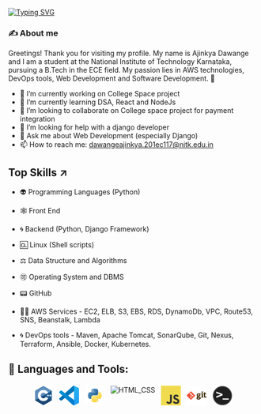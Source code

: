[![Typing SVG](https://readme-typing-svg.demolab.com?font=Fira+Code&weight=700&size=23&pause=1000&color=00CD40&background=FFFFFF00&center=true&random=true&width=435&lines=Hey+there%2C+This+is+Ajinkya+%F0%9F%91%8B)](https://git.io/typing-svg)

### ✍️ About me
Greetings! Thank you for visiting my profile.
My name is Ajinkya Dawange and I am a student at the National Institute of Technology Karnataka, pursuing a B.Tech in the ECE field.
My passion lies in AWS technologies, DevOps tools, Web Development and Software Development. 💎

<!--
**ajinkyadawange31045/ajinkyadawange31045** is a ✨ _special_ ✨ repository because its `README.md` (this file) appears on your GitHub profile.
Jai Shree Ram !
Here are some ideas to get you started:

- 🔭 I’m currently working on ...
- 🌱 I’m currently learning ...
- 👯 I’m looking to collaborate on ...
- 🤔 I’m looking for help with ...
- 💬 Ask me about ...
- 📫 How to reach me: ...
- 😄 Pronouns: ...
- ⚡ Fun fact: ...
-->


- 🔭 I’m currently working on College Space project
- 🌱 I’m currently learning DSA, React and NodeJs
- 👯 I’m looking to collaborate on College space project for payment integration 
- 🤔 I’m looking for help with a django developer
- 💬 Ask me about Web Development (especially Django)
- 📫 How to reach me: dawangeajinkya.201ec117@nitk.edu.in

## Top Skills ↗️
- 👽 Programming Languages (Python)

- 🕸️ Front End 

- 🌀 Backend (Python, Django Framework)

- 🆑 Linux (Shell scripts)

- ⚖️ Data Structure and Algorithms

- 🉑 Operating System and DBMS

- 📟 GitHub

- 👨‍💻 AWS Services - EC2, ELB, S3, EBS, RDS, DynamoDb, VPC, Route53, SNS, Beanstalk, Lambda

- 🌀 DevOps tools - Maven, Apache Tomcat, SonarQube, Git, Nexus, Terraform, Ansible, Docker, Kubernetes.

## :dart: Languages and Tools:
<p align="center">
  
<img src="https://raw.githubusercontent.com/github/explore/80688e429a7d4ef2fca1e82350fe8e3517d3494d/topics/cpp/cpp.png" alt="C++" height="40" style="vertical-align:top; margin:4px">
 
 <img src="https://raw.githubusercontent.com/github/explore/80688e429a7d4ef2fca1e82350fe8e3517d3494d/topics/visual-studio-code/visual-studio-code.png" alt="VS Code" height="40" style="vertical-align:top; margin:4px">
 
 <img src="https://raw.githubusercontent.com/github/explore/80688e429a7d4ef2fca1e82350fe8e3517d3494d/topics/python/python.png" alt="Python" height="40" style="vertical-align:top; margin:4px">
 
<img src="https://upload.wikimedia.org/wikipedia/commons/thumb/1/10/CSS3_and_HTML5_logos_and_wordmarks.svg/791px-CSS3_and_HTML5_logos_and_wordmarks.svg.png" alt="HTML_CSS" height="40" style="vertical-align:top; margin:4px">
 
<img src="https://raw.githubusercontent.com/github/explore/80688e429a7d4ef2fca1e82350fe8e3517d3494d/topics/javascript/javascript.png" alt="Javascript" height="40" style="vertical-align:top; margin:4px">
 
<img src="https://raw.githubusercontent.com/github/explore/80688e429a7d4ef2fca1e82350fe8e3517d3494d/topics/git/git.png" alt="Git" height="40" style="vertical-align:top; margin:4px">
 
<img src="https://raw.githubusercontent.com/github/explore/80688e429a7d4ef2fca1e82350fe8e3517d3494d/topics/terminal/terminal.png" alt="Linux" height="40" style="vertical-align:top; margin:4px">

 
</p>
